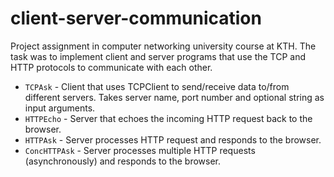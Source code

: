 # client-server-communication

Project assignment in computer networking university course at KTH.
The task was to implement client and server programs that use the TCP and HTTP protocols to communicate with each other.

- `TCPAsk` - Client that uses TCPClient to send/receive data to/from different servers. Takes server name, port number and optional string as input arguments.
- `HTTPEcho` - Server that echoes the incoming HTTP request back to the browser.
- `HTTPAsk` - Server processes HTTP request and responds to the browser.
- `ConcHTTPAsk` - Server processes multiple HTTP requests (asynchronously) and responds to the browser.
